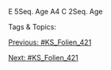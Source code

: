 E 5Seq.
Age
A4
C 2Seq.
Age

   Tags & Topics:
   

[Previous: #KS_Folien_421](KS_Folien_421.md)

[Next: #KS_Folien_421](KS_Folien_421.md)